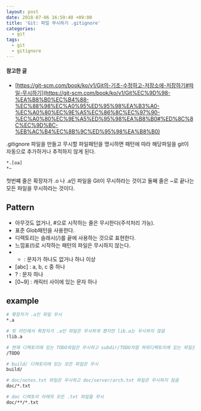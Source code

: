 ```yaml
---
layout: post
date: 2018-07-06 16:59:40 +09:00
title: 'Git: 파일 무시하기 .gitignore'
categories:
  - git
tags:
  - git
  - gitignore
---
```


#### 참고한 글
- [https://git-scm.com/book/ko/v1/Git의-기초-수정하고-저장소에-저장하기#파일-무시하기](https://git-scm.com/book/ko/v1/Git%EC%9D%98-%EA%B8%B0%EC%B4%88-%EC%88%98%EC%A0%95%ED%95%98%EA%B3%A0-%EC%A0%80%EC%9E%A5%EC%86%8C%EC%97%90-%EC%A0%80%EC%9E%A5%ED%95%98%EA%B8%B0#%ED%8C%8C%EC%9D%BC-%EB%AC%B4%EC%8B%9C%ED%95%98%EA%B8%B0)

.gitignore 파일을 만들고 무시할 파일패턴을 명시하면 패턴에 따라 해당파일을 git이 자동으로 추가하거나 추적하지 않게 된다.
```bash
*.[oa]
*~
```
첫번쨰 줄은 확장자가 .o 나 .a인 파일을 Git이 무시하라는 것이고 둘째 줄은 ~로 끝나는 모든 파일을 무시하라는 것이다.

## Pattern
- 아무것도 없거나, #으로 시작하는 줄은 무시한다(주석처리 가능).
- 표준 Glob패턴을 사용한다.
- 디렉토리는 슬래시(/)를 끝에 사용하는 것으로 표현한다.
- 느낌표(!)로 시작하는 패턴의 파일은 무시하지 않는다.
- * : 문자가 하나도 없거나 하나 이상
- [abc] : a, b, c 중 하나
- ? : 문자 하나
- [0~9] : 캐릭터 사이에 있는 문자 하나

## example
```bash
# 확장자가 .a인 파일 무시
*.a

# 윗 라인에서 확장자가 .a인 파일은 무시하게 했지만 lib.a는 무시하지 않음
!lib.a

# 현재 디렉토리에 있는 TODO파일은 무시하고 subdir/TODO처럼 하위디렉토리에 있는 파일은 무시하지 않음
/TODO

# build/ 디렉토리에 있는 모든 파일은 무시
build/

# doc/notes.txt 파일은 무시하고 doc/server/arch.txt 파일은 무시하지 않음
doc/*.txt

# doc 디렉토리 아래의 모든 .txt 파일을 무시
doc/**/*.txt
```

